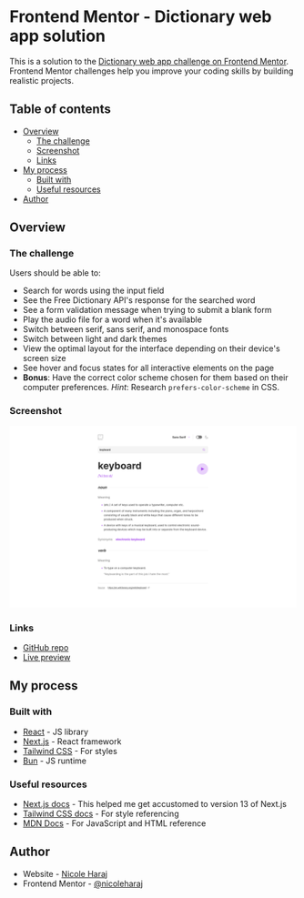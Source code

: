 # Frontend Mentor - Dictionary web app solution

This is a solution to the [Dictionary web app challenge on Frontend Mentor](https://www.frontendmentor.io/challenges/dictionary-web-app-h5wwnyuKFL). Frontend Mentor challenges help you improve your coding skills by building realistic projects. 

## Table of contents

- [Overview](#overview)
  - [The challenge](#the-challenge)
  - [Screenshot](#screenshot)
  - [Links](#links)
- [My process](#my-process)
  - [Built with](#built-with)
  - [Useful resources](#useful-resources)
- [Author](#author)

## Overview

### The challenge

Users should be able to:

- Search for words using the input field
- See the Free Dictionary API's response for the searched word
- See a form validation message when trying to submit a blank form
- Play the audio file for a word when it's available
- Switch between serif, sans serif, and monospace fonts
- Switch between light and dark themes
- View the optimal layout for the interface depending on their device's screen size
- See hover and focus states for all interactive elements on the page
- **Bonus**: Have the correct color scheme chosen for them based on their computer preferences. _Hint_: Research `prefers-color-scheme` in CSS.

### Screenshot

![Solution screenshot](./public/images/solution.png)

### Links

- [GitHub repo](https://github.com/nicoleharaj/dictionary-web-app)
- [Live preview](https://dictionary-web-app-lyart-ten.vercel.app)

## My process

### Built with
- [React](https://reactjs.org/) - JS library
- [Next.js](https://nextjs.org/) - React framework
- [Tailwind CSS](https://tailwindcss.com/) - For styles
- [Bun](https://bun.sh) - JS runtime

### Useful resources

- [Next.js docs](https://nextjs.org/docs) - This helped me get accustomed to version 13 of Next.js
- [Tailwind CSS docs](https://tailwindcss.com) - For style referencing
- [MDN Docs](https://developer.mozilla.org/en-US/) - For JavaScript and HTML reference

## Author

- Website - [Nicole Haraj](https://www.nicoleharaj.dev)
- Frontend Mentor - [@nicoleharaj](https://www.frontendmentor.io/profile/nicoleharaj)